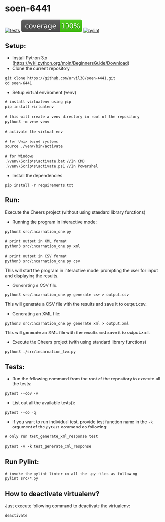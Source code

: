# soen-6441
[![tests](https://github.com/urvil38/soen-6441/actions/workflows/tests.yaml/badge.svg)](https://github.com/urvil38/soen-6441/actions/workflows/tests.yaml)
[![coverage](docs/coverage-badge.svg)]()
[![pylint](https://github.com/urvil38/soen-6441/actions/workflows/pylint.yaml/badge.svg)](https://github.com/urvil38/soen-6441/actions/workflows/pylint.yaml)

## Setup:

- Install Python 3.x (https://wiki.python.org/moin/BeginnersGuide/Download)
- Clone the current repository

```console
git clone https://github.com/urvil38/soen-6441.git
cd soen-6441
```

- Setup virtual enviroment (venv)

```console
# install virtualenv using pip
pip install virtualenv

# this will create a venv directory in root of the repository
python3 -m venv venv

# activate the virtual env

# for Unix based systems
source ./venv/bin/activate

# for Windows
.\venv\Scripts\activate.bat //In CMD
.\venv\Scripts\activate.ps1 //In Powershel
```

- Install the dependencies

```console
pip install -r requirements.txt
```

## Run:

Execute the Cheers project (without using standard library functions)

-  Running the program in interactive mode:
```console
python3 src/incarnation_one.py

# print output in XML format
python3 src/incarnation_one.py xml

# print output in CSV format
python3 src/incarnation_one.py csv
```
This will start the program in interactive mode, prompting the user for input and displaying the results.

- Generating a CSV file:
```console
python3 src/incarnation_one.py generate csv > output.csv
```
This will generate a CSV file with the results and save it to output.csv.

- Generating an XML file:
```console
python3 src/incarnation_one.py generate xml > output.xml
```
This will generate an XML file with the results and save it to output.xml.


- Execute the Cheers project (with using standard library functions)

```console
python3 ./src/incarnation_two.py
```

## Tests:
- Run the following command from the root of the repository to execute all the tests:
```console
pytest --cov -v
```

- List out all the available tests():
```console
pytest --co -q
```

- If you want to run individual test, provide test function name in the `-k` argument of the `pytest` command as following:
```console
# only run test_generate_xml_response test

pytest -v -k test_generate_xml_response
```

## Run Pylint:

```console
# invoke the pylint linter on all the .py files as following
pylint src/*.py
```

## How to deactivate virtualenv?
Just execute following command to deactivate the virtualenv:
```console
deactivate
```
